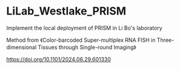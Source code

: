 # LiLab_Westlake_PRISM
Implement the local deployment of PRISM in Li Bo's laboratory 

Method from 《Color-barcoded Super-multiplex RNA FISH in Three-dimensional Tissues through Single-round Imaging》


https://doi.org/10.1101/2024.06.29.601330
        
        
